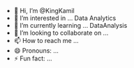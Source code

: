 - 👋 Hi, I’m @KingKamil
- 👀 I’m interested in ... Data Analytics
- 🌱 I’m currently learning ... DataAnalysis
- 💞️ I’m looking to collaborate on ...
- 📫 How to reach me ...
- 😄 Pronouns: ...
- ⚡ Fun fact: ...

<!---
KingKamil/KingKamil is a ✨ special ✨ repository because its `README.md` (this file) appears on your GitHub profile.
You can click the Preview link to take a look at your changes.
--->
